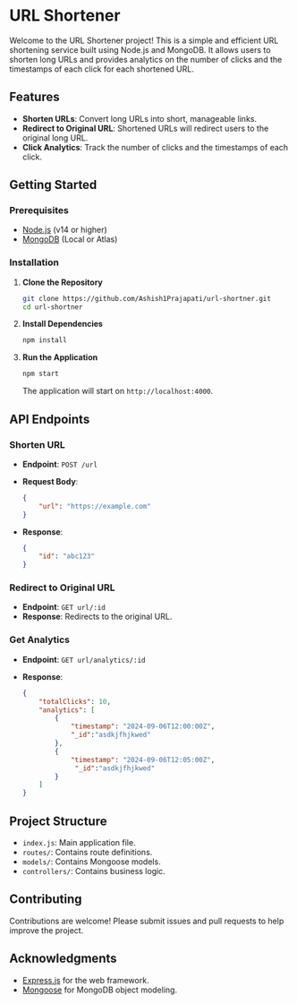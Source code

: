 # URL Shortener

Welcome to the URL Shortener project! This is a simple and efficient URL shortening service built using Node.js and MongoDB. It allows users to shorten long URLs and provides analytics on the number of clicks and the timestamps of each click for each shortened URL.

## Features

- **Shorten URLs**: Convert long URLs into short, manageable links.
- **Redirect to Original URL**: Shortened URLs will redirect users to the original long URL.
- **Click Analytics**: Track the number of clicks and the timestamps of each click.

## Getting Started

### Prerequisites

- [Node.js](https://nodejs.org/) (v14 or higher)
- [MongoDB](https://www.mongodb.com/) (Local or Atlas)

### Installation

1. **Clone the Repository**

    ```bash
    git clone https://github.com/Ashish1Prajapati/url-shortner.git
    cd url-shortner
    ```

2. **Install Dependencies**

    ```bash
    npm install
    ```

3. **Run the Application**

    ```bash
    npm start
    ```

    The application will start on `http://localhost:4000`.

## API Endpoints

### Shorten URL

- **Endpoint**: `POST /url`
- **Request Body**:

    ```json
    {
        "url": "https://example.com"
    }
    ```

- **Response**:

    ```json
    {
        "id": "abc123"
    }
    ```

### Redirect to Original URL

- **Endpoint**: `GET url/:id`
- **Response**: Redirects to the original URL.

### Get Analytics

- **Endpoint**: `GET url/analytics/:id`
- **Response**:

    ```json
    {
        "totalClicks": 10,
        "analytics": [
            {
                "timestamp": "2024-09-06T12:00:00Z",
                "_id":"asdkjfhjkwed"
            },
            {
                "timestamp": "2024-09-06T12:05:00Z",
                 "_id":"asdkjfhjkwed"
            }
        ]
    }
    ```

## Project Structure

- `index.js`: Main application file.
- `routes/`: Contains route definitions.
- `models/`: Contains Mongoose models.
- `controllers/`: Contains business logic.

## Contributing

Contributions are welcome! Please submit issues and pull requests to help improve the project.


## Acknowledgments

- [Express.js](https://expressjs.com/) for the web framework.
- [Mongoose](https://mongoosejs.com/) for MongoDB object modeling.
